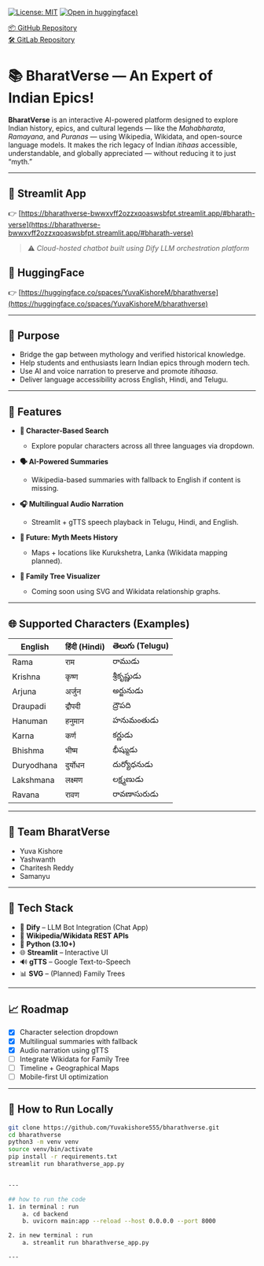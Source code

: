 [![License: MIT](https://img.shields.io/badge/License-MIT-yellow.svg)](./LICENSE)
[![Open in huggingface](https://huggingface.co/spaces/YuvaKishoreM/bharathverse))](https://huggingface.co/spaces/YuvaKishoreM/bharathverse)

[📦 GitHub Repository](https://github.com/Yuvakishore555/bharathverse)  
[🛠 GitLab Repository](https://code.swecha.org/soai2025/soai-hackathon/Bharathverse)

# 📚 BharatVerse — An Expert of Indian Epics!

**BharatVerse** is an interactive AI-powered platform designed to explore Indian history, epics, and cultural legends — like the *Mahabharata*, *Ramayana*, and *Puranas* — using Wikipedia, Wikidata, and open-source language models. It makes the rich legacy of Indian *itihaas* accessible, understandable, and globally appreciated — without reducing it to just “myth.”

---

## 🔗 Streamlit App  
👉 [https://bharathverse-bwwxvff2ozzxqoaswsbfpt.streamlit.app/#bharath-verse](https://bharathverse-bwwxvff2ozzxqoaswsbfpt.streamlit.app/#bharath-verse)

> ⚠️ *Cloud-hosted chatbot built using Dify LLM orchestration platform*

## 🔗 HuggingFace  
👉 [https://huggingface.co/spaces/YuvaKishoreM/bharathverse](https://huggingface.co/spaces/YuvaKishoreM/bharathverse)

---

## 🎯 Purpose

- Bridge the gap between mythology and verified historical knowledge.
- Help students and enthusiasts learn Indian epics through modern tech.
- Use AI and voice narration to preserve and promote *itihaasa*.
- Deliver language accessibility across English, Hindi, and Telugu.

---

## 🧠 Features

- **🧬 Character-Based Search**
  - Explore popular characters across all three languages via dropdown.

- **🗣️ AI-Powered Summaries**
  - Wikipedia-based summaries with fallback to English if content is missing.

- **🎧 Multilingual Audio Narration**
  - Streamlit + gTTS speech playback in Telugu, Hindi, and English.

- **📍 Future: Myth Meets History**
  - Maps + locations like Kurukshetra, Lanka (Wikidata mapping planned).

- **🌳 Family Tree Visualizer**
  - Coming soon using SVG and Wikidata relationship graphs.

---

## 🌐 Supported Characters (Examples)

| English     | हिंदी (Hindi) | తెలుగు (Telugu)   |
|-------------|---------------|--------------------|
| Rama        | राम           | రాముడు             |
| Krishna     | कृष्ण         | శ్రీకృష్ణుడు       |
| Arjuna      | अर्जुन        | అర్జునుడు           |
| Draupadi    | द्रौपदी       | ద్రౌపది            |
| Hanuman     | हनुमान        | హనుమంతుడు         |
| Karna       | कर्ण          | కర్ణుడు            |
| Bhishma     | भीष्म         | భీష్ముడు           |
| Duryodhana  | दुर्योधन      | దుర్యోధనుడు       |
| Lakshmana   | लक्ष्मण        | లక్ష్మణుడు          |
| Ravana      | रावण          | రావణాసురుడు        |

---

## 👥 Team BharatVerse

- Yuva Kishore  
- Yashwanth  
- Charitesh Reddy  
- Samanyu  

---

## 🚀 Tech Stack

- 🧠 **Dify** – LLM Bot Integration (Chat App)
- 📄 **Wikipedia/Wikidata REST APIs**
- 🐍 **Python (3.10+)**
- 🌐 **Streamlit** – Interactive UI
- 🔊 **gTTS** – Google Text-to-Speech
- 📊 **SVG** – (Planned) Family Trees

---

## 📈 Roadmap

- [x] Character selection dropdown
- [x] Multilingual summaries with fallback
- [x] Audio narration using gTTS
- [ ] Integrate Wikidata for Family Tree
- [ ] Timeline + Geographical Maps
- [ ] Mobile-first UI optimization

---

## 🧪 How to Run Locally

```bash
git clone https://github.com/Yuvakishore555/bharathverse.git
cd bharathverse
python3 -m venv venv
source venv/bin/activate
pip install -r requirements.txt
streamlit run bharathverse_app.py


---

## how to run the code
1. in terminal : run 
    a. cd backend
    b. uvicorn main:app --reload --host 0.0.0.0 --port 8000

2. in new terminal : run
    a. streamlit run bharathverse_app.py

---
